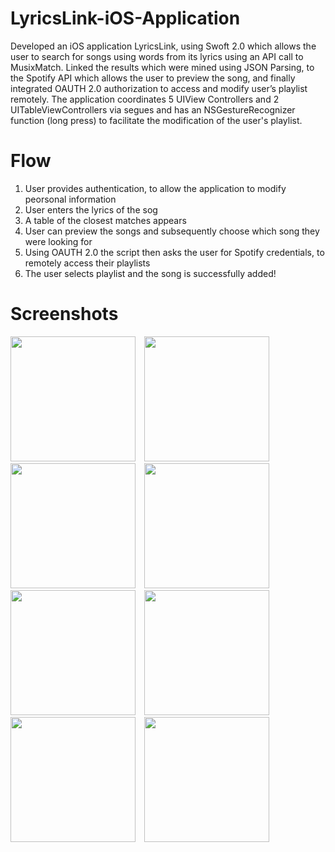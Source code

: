 # LyricsLink-iOS-Application

Developed an iOS application LyricsLink, using Swoft 2.0 which allows the user to search for songs using words from its lyrics using an API call to MusixMatch.
Linked the results which were mined using JSON Parsing, to the Spotify API which allows the user to preview the song, and finally integrated OAUTH 2.0 authorization to access and modify user’s playlist remotely.
The application coordinates 5 UIView Controllers and 2 UITableViewControllers via segues and has an NSGestureRecognizer function (long press) to facilitate the modification of the user's playlist. 

# Flow

1. User provides authentication, to allow the application to modify peorsonal information
2. User enters the lyrics of the sog
3. A table of the closest matches appears
4. User can preview the songs and subsequently choose which song they were looking for
5. Using OAUTH 2.0 the script then asks the user for Spotify credentials, to remotely access their playlists
6. The user selects playlist and the song is successfully added!

# Screenshots


<img src="https://cloud.githubusercontent.com/assets/16407832/15184801/aa3138e2-1764-11e6-8c81-852d6a60a0aa.jpg"  style="PADDING-RIGHT: 10px" width="200">
<img src="https://cloud.githubusercontent.com/assets/16407832/15184801/aa3138e2-1764-11e6-8c81-852d6a60a0aa.jpg" style="PADDING-RIGHT: 10px" width="200">
<img src="https://cloud.githubusercontent.com/assets/16407832/15184798/aa21e7d4-1764-11e6-8afb-2de165e7cb40.jpg" width="200" style="PADDING-RIGHT: 10px">
<img src="https://cloud.githubusercontent.com/assets/16407832/15184800/aa2f4f1e-1764-11e6-9bed-6b409fd12017.jpg" width="200" style="PADDING-RIGHT: 10px">
<img src="https://cloud.githubusercontent.com/assets/16407832/15184797/aa2095d2-1764-11e6-8c15-8906990e02f0.jpg" width="200" style="PADDING-RIGHT: 10px">
<img src="https://cloud.githubusercontent.com/assets/16407832/15184795/aa1fb61c-1764-11e6-95eb-d584c930d69e.jpg" width="200" style="PADDING-RIGHT: 10px">
<img src="https://cloud.githubusercontent.com/assets/16407832/15184796/aa1ffc08-1764-11e6-9c3a-ba515a265ef7.jpg" width="200" style="PADDING-RIGHT: 10px">
<img src="https://cloud.githubusercontent.com/assets/16407832/15184794/aa1f8caa-1764-11e6-8ba6-9cf0e7b98fc9.jpg" width="200" style="PADDING-RIGHT: 10px">
